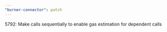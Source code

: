 ```yaml
---
"burner-connector": patch
---
```


5792: Make calls sequentially to enable gas estimation for dependent calls
